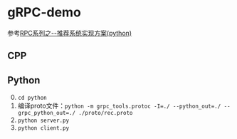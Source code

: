 # gRPC-demo

参考[RPC系列之--推荐系统实现方案(python)](https://blog.csdn.net/Jack_yun_feng/article/details/96359444)

## CPP




## Python
0. `cd python`
1. 编译proto文件：`python -m grpc_tools.protoc -I=./ --python_out=./ --grpc_python_out=./ ./proto/rec.proto`
2. `python server.py`
3. `python client.py`

